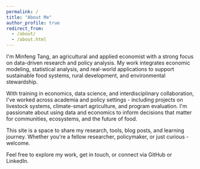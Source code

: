 ```yaml
---
permalink: /
title: "About Me"
author_profile: true
redirect_from: 
  - /about/
  - /about.html
---
```


I'm Minfeng Tang, an agricultural and applied economist with a strong focus on data-driven research and policy analysis. My work integrates economic modeling, statistical analysis, and real-world applications to support sustainable food systems, rural development, and environmental stewardship.

With training in economics, data science, and interdisciplinary collaboration, I've worked across academia and policy settings - including projects on livestock systems, climate-smart agriculture, and program evaluation. I'm passionate about using data and economics to inform decisions that matter for communities, ecosystems, and the future of food.

This site is a space to share my research, tools, blog posts, and learning journey. Whether you're a fellow researcher, policymaker, or just curious - welcome.

Feel free to explore my work, get in touch, or connect via GitHub or LinkedIn.